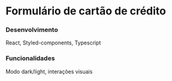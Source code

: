 # Formulário de cartão de crédito
### Desenvolvimento
React, Styled-components, Typescript

### Funcionalidades
Modo dark/light, interações visuais
